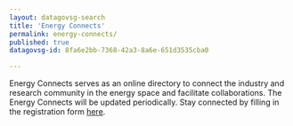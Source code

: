 ```yaml
---
layout: datagovsg-search
title: 'Energy Connects'
permalink: energy-connects/
published: true
datagovsg-id: 8fa6e2bb-7368-42a3-8a6e-651d3535cba0

---
```

Energy Connects serves as an online directory to connect the industry and research community in the energy space and facilitate collaborations. The Energy Connects will be updated periodically. Stay connected by filling in the registration form <a href="https://form.gov.sg/60ed66568052c10011c28f82" target="_blank">here</a>.  
